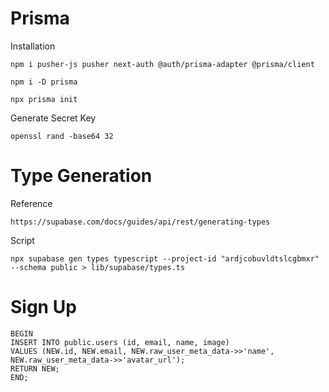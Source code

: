 # Prisma

Installation

    npm i pusher-js pusher next-auth @auth/prisma-adapter @prisma/client

    npm i -D prisma

    npx prisma init

Generate Secret Key

    openssl rand -base64 32

# Type Generation

Reference

    https://supabase.com/docs/guides/api/rest/generating-types

Script

`npx supabase gen types typescript --project-id "ardjcobuvldtslcgbmxr" --schema public > lib/supabase/types.ts`


# Sign Up

    BEGIN
    INSERT INTO public.users (id, email, name, image)
    VALUES (NEW.id, NEW.email, NEW.raw_user_meta_data->>'name', NEW.raw_user_meta_data->>'avatar_url');
    RETURN NEW;
    END;
